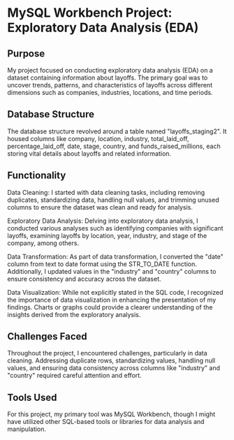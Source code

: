 # MySQL Workbench Project: Exploratory Data Analysis (EDA)

## Purpose
My project focused on conducting exploratory data analysis (EDA) on a dataset containing information about layoffs.
The primary goal was to uncover trends, patterns, and characteristics of layoffs across different dimensions such as companies, industries, locations, and time periods.

## Database Structure
The database structure revolved around a table named "layoffs_staging2". 
It housed columns like company, location, industry, total_laid_off, percentage_laid_off, date, stage, country, and funds_raised_millions, each storing vital details about layoffs and related information.

## Functionality
Data Cleaning: I started with data cleaning tasks, including removing duplicates, standardizing data, handling null values, and trimming unused columns to ensure the dataset was clean and ready for analysis.

Exploratory Data Analysis: Delving into exploratory data analysis, I conducted various analyses such as identifying companies with significant layoffs, examining layoffs by location, year, industry, and stage of the company, among others.

Data Transformation: As part of data transformation, I converted the "date" column from text to date format using the STR_TO_DATE function. Additionally, I updated values in the "industry" and "country" columns to ensure consistency and accuracy across the dataset.

Data Visualization: While not explicitly stated in the SQL code, I recognized the importance of data visualization in enhancing the presentation of my findings. Charts or graphs could provide a clearer understanding of the insights derived from the exploratory analysis.

## Challenges Faced
Throughout the project, I encountered challenges, particularly in data cleaning. 
Addressing duplicate rows, standardizing values, handling null values, and ensuring data consistency across columns like "industry" and "country" required careful attention and effort.

## Tools Used
For this project, my primary tool was MySQL Workbench, though I might have utilized other SQL-based tools or libraries for data analysis and manipulation.

